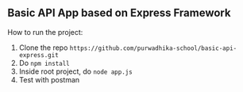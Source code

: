 ## Basic API App based on Express Framework


How to run the project:<br/>
1. Clone the repo `https://github.com/purwadhika-school/basic-api-express.git`<br/>
2. Do `npm install` <br/>
3. Inside root project, do `node app.js` <br/>
4. Test with postman
